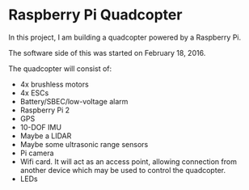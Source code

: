 # Raspberry Pi Quadcopter

In this project, I am building a quadcopter powered by a Raspberry Pi.

The software side of this was started on February 18, 2016.

The quadcopter will consist of:
* 4x brushless motors
* 4x ESCs
* Battery/SBEC/low-voltage alarm
* Raspberry Pi 2
* GPS
* 10-DOF IMU
* Maybe a LIDAR
* Maybe some ultrasonic range sensors
* Pi camera
* Wifi card. It will act as an access point, allowing connection from another device which may be used to control the quadcopter.
* LEDs







